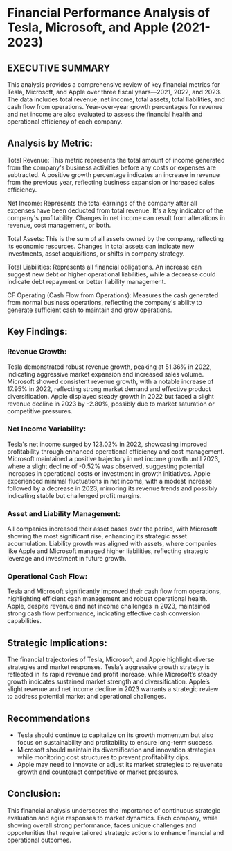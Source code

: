 # Financial Performance Analysis of Tesla, Microsoft, and Apple (2021-2023)

## EXECUTIVE SUMMARY
This analysis provides a comprehensive review of key financial metrics for Tesla, Microsoft, and Apple over three fiscal years—2021, 2022, and 2023. The data includes total revenue, net income, total assets, total liabilities, and cash flow from operations. Year-over-year growth percentages for revenue and net income are also evaluated to assess the financial health and operational efficiency of each company.

## Analysis by Metric:

Total Revenue: This metric represents the total amount of income generated from the company's business activities before any costs or expenses are subtracted. A positive growth percentage indicates an increase in revenue from the previous year, reflecting business expansion or increased sales efficiency.

Net Income: Represents the total earnings of the company after all expenses have been deducted from total revenue. It's a key indicator of the company's profitability. Changes in net income can result from alterations in revenue, cost management, or both.

Total Assets: This is the sum of all assets owned by the company, reflecting its economic resources. Changes in total assets can indicate new investments, asset acquisitions, or shifts in company strategy.

Total Liabilities: Represents all financial obligations. An increase can suggest new debt or higher operational liabilities, while a decrease could indicate debt repayment or better liability management.

CF Operating (Cash Flow from Operations): Measures the cash generated from normal business operations, reflecting the company's ability to generate sufficient cash to maintain and grow operations.

## Key Findings:

### Revenue Growth:

Tesla demonstrated robust revenue growth, peaking at 51.36% in 2022, indicating aggressive market expansion and increased sales volume.
Microsoft showed consistent revenue growth, with a notable increase of 17.95% in 2022, reflecting strong market demand and effective product diversification.
Apple displayed steady growth in 2022 but faced a slight revenue decline in 2023 by -2.80%, possibly due to market saturation or competitive pressures.

### Net Income Variability:

Tesla's net income surged by 123.02% in 2022, showcasing improved profitability through enhanced operational efficiency and cost management.
Microsoft maintained a positive trajectory in net income growth until 2023, where a slight decline of -0.52% was observed, suggesting potential increases in operational costs or investment in growth initiatives.
Apple experienced minimal fluctuations in net income, with a modest increase followed by a decrease in 2023, mirroring its revenue trends and possibly indicating stable but challenged profit margins.

### Asset and Liability Management:

All companies increased their asset bases over the period, with Microsoft showing the most significant rise, enhancing its strategic asset accumulation.
Liability growth was aligned with assets, where companies like Apple and Microsoft managed higher liabilities, reflecting strategic leverage and investment in future growth.

### Operational Cash Flow:

Tesla and Microsoft significantly improved their cash flow from operations, highlighting efficient cash management and robust operational health.
Apple, despite revenue and net income challenges in 2023, maintained strong cash flow performance, indicating effective cash conversion capabilities.

## Strategic Implications:
The financial trajectories of Tesla, Microsoft, and Apple highlight diverse strategies and market responses. Tesla’s aggressive growth strategy is reflected in its rapid revenue and profit increase, while Microsoft’s steady growth indicates sustained market strength and diversification. Apple’s slight revenue and net income decline in 2023 warrants a strategic review to address potential market and operational challenges.

## Recommendations
* Tesla should continue to capitalize on its growth momentum but also focus on sustainability and profitability to ensure long-term success.
* Microsoft should maintain its diversification and innovation strategies while monitoring cost structures to prevent profitability dips.
* Apple may need to innovate or adjust its market strategies to rejuvenate growth and counteract competitive or market pressures.

## Conclusion:
This financial analysis underscores the importance of continuous strategic evaluation and agile responses to market dynamics. Each company, while showing overall strong performance, faces unique challenges and opportunities that require tailored strategic actions to enhance financial and operational outcomes.
